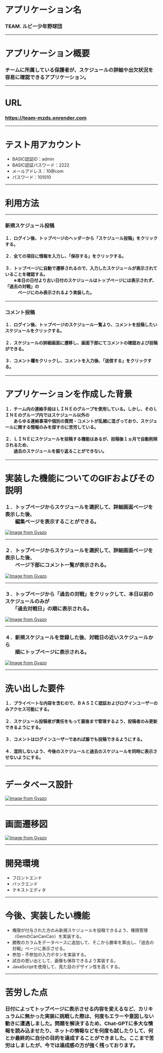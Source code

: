 # アプリケーション名
### TEAM. ルビー少年野球団
---
# アプリケーション概要
### チームに所属している保護者が、スケジュールの詳細や出欠状況を容易に確認できるアプリケーション。
---
# URL
### https://team-mzds.onrender.com
---
# テスト用アカウント
- BASIC認証ID：admin
- BASIC認証パスワード：2222
- メールアドレス：10@com
- パスワード：101010
---
# 利用方法
---
### 新規スケジュール投稿
#### １．ログイン後、トップページのヘッダーから「スケジュール投稿」をクリックする。
#### ２．全ての項目に情報を入力し、「保存する」をクリックする。
#### ３．トップページに自動で遷移されるので、入力したスケジュールが表示されていることを確認する。<br>　　※本日の日付より古い日付のスケジュールはトップページには表示されず、「過去の対戦」の<br>　　　ページにのみ表示されるよう実装した。
---
### コメント投稿
#### １．ログイン後、トップページのスケジュール一覧より、コメントを投稿したいスケジュールをクリックする。
#### ２．スケジュールの詳細画面に遷移し、画面下部にてコメントの確認および投稿ができる。
#### ３．コメント欄をクリックし、コメントを入力後、「送信する」をクリックする。
---
# アプリケーションを作成した背景
#### １．チーム内の連絡手段はＬＩＮＥのグループを使用している。しかし、そのＬＩＮＥのグループ内ではスケジュール以外の<br>　　あらゆる連絡事項や個別の質問・コメントが乱雑に混ざっており、スケジュールに関する情報のみを探すのに苦労している。

#### ２．ＬＩＮＥにスケジュールを投稿する機能はあるが、投稿後１ヵ月で自動削除されるため、<br>　　過去のスケジュールを振り返ることができない。
---
# 実装した機能についてのGIFおよびその説明

### １．トップページからスケジュールを選択して、詳細画面ページを表示した後、<br>　　編集ページを表示することができる。
[![Image from Gyazo](https://i.gyazo.com/fa5dd159dde534fbc7101ba444237d9b.gif)](https://gyazo.com/fa5dd159dde534fbc7101ba444237d9b)

---

### ２．トップページからスケジュールを選択して、詳細画面ページを表示した後、<br>　　ページ下部にコメント一覧が表示される。
[![Image from Gyazo](https://i.gyazo.com/06e4af60d67cd92b9165e71f1417adfe.gif)](https://gyazo.com/06e4af60d67cd92b9165e71f1417adfe)

---

### ３．トップページから「過去の対戦」をクリックして、本日以前のスケジュールのみが<br>　　「過去対戦日」の順に表示される。
[![Image from Gyazo](https://i.gyazo.com/3f7a6199c63a0849d14fe85f576a38a9.gif)](https://gyazo.com/3f7a6199c63a0849d14fe85f576a38a9)

---

### ４．新規スケジュールを登録した後、対戦日の近いスケジュールから<br>　　順にトップページに表示される。
[![Image from Gyazo](https://i.gyazo.com/cec8751b8ad4689ed426590ca98eddd3.gif)](https://gyazo.com/cec8751b8ad4689ed426590ca98eddd3)

---

<!-- 
| アプリ機能1 | アプリ機能1 |
|:-----------:|:------------:|
| [![Image from Gyazo](https://i.gyazo.com/fa5dd159dde534fbc7101ba444237d9b.gif)](https://gyazo.com/fa5dd159dde534fbc7101ba444237d9b) | [![Image from Gyazo](https://i.gyazo.com/06e4af60d67cd92b9165e71f1417adfe.gif)](https://gyazo.com/06e4af60d67cd92b9165e71f1417adfe) |
| アプリ機能の説明が入ります。アプリ機能の説明が入ります。 | アプリ機能の説明が入ります。アプリ機能の説明が入ります。 |

</br>

| アプリ機能3 | アプリ機能4 |
|:-----------:|:------------:|
| [![Image from Gyazo](https://i.gyazo.com/3f7a6199c63a0849d14fe85f576a38a9.gif)](https://gyazo.com/3f7a6199c63a0849d14fe85f576a38a9) | [![Image from Gyazo](https://i.gyazo.com/cec8751b8ad4689ed426590ca98eddd3.gif)](https://gyazo.com/cec8751b8ad4689ed426590ca98eddd3) |
| アプリ機能の説明が入ります。アプリ機能の説明が入ります。 | アプリ機能の説明が入ります。アプリ機能の説明が入ります。 | -->


# 洗い出した要件
#### １．プライベートな内容を含むので、ＢＡＳＩＣ認証およびログインユーザーのみアクセス可能にする。
#### ２．スケジュール投稿者が責任をもって最後まで管理するよう、投稿者のみ更新できるようにする。
#### ３．コメントはログインユーザーであれば誰でも投稿できるようにする。
#### ４．混同しないよう、今後のスケジュールと過去のスケジュールを同時に表示させないようにする。
---
# データベース設計
[![Image from Gyazo](https://i.gyazo.com/254650e8be1d945c6039943cb2123c4c.png)](https://gyazo.com/254650e8be1d945c6039943cb2123c4c)

---
# 画面遷移図
[![Image from Gyazo](https://i.gyazo.com/fd18c1358b2c21e8fe29c0d758e6422a.png)](https://gyazo.com/fd18c1358b2c21e8fe29c0d758e6422a)

---
# 開発環境
- フロントエンド
- バックエンド
- テキストエディタ
---
# 今後、実装したい機能
- 権限が付与された方のみ新規スケジュールを投稿できるよう、権限管理（GemのCanCanCan）を実装する。
- 勝敗のカラムをデータベースに追加して、そこから勝率を算出し、「過去の対戦」ページに表示させる。
- 参加・不参加の入力ボタンを実装する。
- 試合の思い出として、画像も保存できるよう実装する。
- JavaScriptを使用して、見た目のデザイン性を高くする。
---
# 苦労した点
### 日付によってトップページに表示させる内容を変えるなど、カリキュラムに無かった実装に挑戦した際は、何度もエラーや意図しない動きに遭遇しました。問題を解決するため、Chat-GPTに多大な情報を読み込ませたり、ネットの情報などを何度も試したりして、何とか最終的に自分の目的を達成することができました。ここまで苦労はしましたが、今では達成感の方が強く残っております。



<!-- 
# テーブル設計

## users テーブル

| Column              | Type       | Options                        |
| ------------------- | ---------- | ------------------------------ |
| email               | string     | null: false, unique: true      |
| encrypted_password  | string     | null: false                    |
| name_kanji          | string     | null: false                    |
| name_katakana       | string     | null: false                    |

### Association

- has_many :schedules
- has_many :comments

## schedules テーブル

| Column              | Type       | Options                        |
| ------------------- | ---------- | ------------------------------ |
| status_id           | integer    | null: false                    |
| match_day           | date       | null: false                    |
| match_week_id       | integer    | null: false                    |
| opponent            | string     | null: false                    |
| location            | string     | null: false                    |
| start_time          | integer    | null: false                    |
| meeting_time        | integer    | null: false                    |
| deadline            | date       | null: false                    |
| user                | references | null: false, foreign_key: true |

### Association

- belongs_to :user
- has_many :comments

## comments テーブル

| Column              | Type       | Options                        |
| ------------------- | ---------- | ------------------------------ |
| content             | text       | null: false                    |
| schedule            | references | null: false, foreign_key: true |
| user                | references | null: false, foreign_key: true |

### Association

- belongs_to :user
- belongs_to :schedule -->

